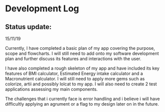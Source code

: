 # Development Log 

## Status update:

15/11/19

 Currently, I have completed a basic plan of my app covering the purpose, scope and flowcharts. I will still need to add onto my software development plan and further discuss its features and interactions with the user. 

 I have also completed a rough skeleton of my app and have included its key features of BMI calculator, Estimated Energy intake calculator and a Macronutrient calculator. I will still need to apply more gems such as colorize, artii and possibly lolcat to my app. I will also need to create 2 test applications assessing my main components. 

 The challenges that i currently face is error handling and i believe i will have difficultly applying an agrument or a flag to my design later on in the future. 